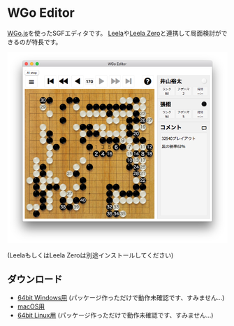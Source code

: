 # WGo Editor
[WGo.js](http://wgo.waltheri.net/)を使ったSGFエディタです。
[Leela](https://www.sjeng.org/leela.html)や[Leela Zero](https://github.com/gcp/leela-zero)と連携して局面検討ができるのが特長です。

![スクリーンショット](screenshot.png)

(LeelaもしくはLeela Zeroは別途インストールしてください)

## ダウンロード

- [64bit Windows用](https://github.com/y-ich/wgo-editor/releases/download/v0.1.0/wgo-editor.win-x64.zip) (パッケージ作っただけで動作未確認です、すみません…)
- [macOS用](https://github.com/y-ich/wgo-editor/releases/download/v0.1.0/wgo-editor.mac-x64.zip)
- [64bit Linux用](https://github.com/y-ich/wgo-editor/releases/download/v0.1.0/wgo-editor.linux-x64.zip) (パッケージ作っただけで動作未確認です、すみません…)
